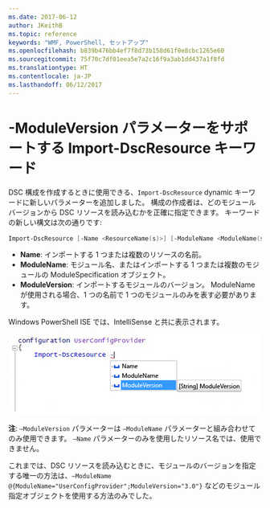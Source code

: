 ```yaml
---
ms.date: 2017-06-12
author: JKeithB
ms.topic: reference
keywords: "WMF, PowerShell, セットアップ"
ms.openlocfilehash: b839b476bb4ef7f8d73b158d61f0e8cbc1265e60
ms.sourcegitcommit: 75f70c7df01eea5e7a2c16f9a3ab1dd437a1f8fd
ms.translationtype: HT
ms.contentlocale: ja-JP
ms.lasthandoff: 06/12/2017
---
```

# <a name="import-dscresource-keyword-supports--moduleversion-parameter"></a>-ModuleVersion パラメーターをサポートする Import-DscResource キーワード

DSC 構成を作成するときに使用できる、`Import-DscResource` dynamic キーワードに新しいパラメーターを追加しました。 構成の作成者は、どのモジュール バージョンから DSC リソースを読み込むかを正確に指定できます。 キーワードの新しい構文は次の通りです:

```powershell
Import-DscResource [-Name <ResourceName(s)>] [-ModuleName <ModuleName(s)>] [-ModuleVersion <ModuleVersion>]
```

* **Name**: インポートする 1 つまたは複数のリソースの名前。
* **ModuleName**: モジュール名、またはインポートする 1 つまたは複数のモジュールの ModuleSpecification オブジェクト。
* **ModuleVersion**: インポートするモジュールのバージョン。 ModuleName が使用される場合、1 つの名前で 1 つのモジュールのみを表す必要があります。 

Windows PowerShell ISE では、IntelliSense と共に表示されます。

![](../images/Import-DscResource-Modversion.jpg)

**注**: `–ModuleVersion` パラメーターは `–ModuleName` パラメーターと組み合わせてのみ使用できます。 `–Name` パラメーターのみを使用したリソース名では、使用できません。

これまでは、DSC リソースを読み込むときに、モジュールのバージョンを指定する唯一の方法は、`–ModuleName @{ModuleName="UserConfigProvider";ModuleVersion="3.0"}` などのモジュール指定オブジェクトを使用する方法のみでした。

